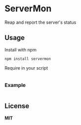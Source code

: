 # ServerMon

Reap and report the server's status

## Usage

Install with npm

    npm install servermon

Require in your script

```javascript

```


### Example


```javascript

```

## License

**MIT**
